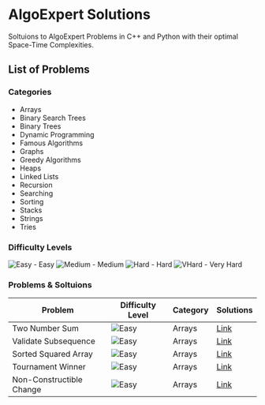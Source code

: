 # AlgoExpert Solutions

Soltuions to AlgoExpert Problems in C++ and Python with their optimal Space-Time Complexities.

## List of Problems

### Categories

- Arrays
- Binary Search Trees
- Binary Trees
- Dynamic Programming
- Famous Algorithms
- Graphs
- Greedy Algorithms
- Heaps
- Linked Lists
- Recursion
- Searching
- Sorting
- Stacks
- Strings
- Tries

### Difficulty Levels

![Easy][E] - Easy
![Medium][M] - Medium
![Hard][H] - Hard
![VHard][V] - Very Hard

### Problems & Soltuions

| Problem | Difficulty Level | Category | Solutions |
|---------|------------------|----------|-----------|
|Two Number Sum|![Easy][E]|Arrays|[Link](/Easy/Two%20Number%20Sum)|
|Validate Subsequence|![Easy][E]|Arrays|[Link](/Easy/Validate%20Subsequence)|
|Sorted Squared Array|![Easy][E]|Arrays|[Link](/Easy/Sorted%20Squared%20Array)|
|Tournament Winner|![Easy][E]|Arrays|[Link](/Easy/Tournament%20Winner)|
|Non-Constructible Change|![Easy][E]|Arrays|[Link](/Easy/Non-Constructible%20Change)|


[E]: https://img.shields.io/badge/--brightgreen
[M]: https://img.shields.io/badge/--blue
[H]: https://img.shields.io/badge/--red
[V]: https://img.shields.io/badge/--black